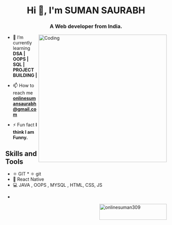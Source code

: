  
<h1 align="center">Hi 👋, I'm SUMAN SAURABH</h1>
<h3 align="center">A Web developer from India.</h3>
<img align="right" alt="Coding" width="400" src="https://cdn.dribbble.com/users/1162077/screenshots/3848914/programmer.gif">

<!-- <p align="left"> <img src="https://komarev.com/ghpvc/?username=git-suman309&label=Profile%20views&color=0e75b6&style=flat" alt="git-suman309" /> </p>
<p align="left"> <a href="https://github.com/ryo-ma/github-profile-trophy"><img src="https://github-profile-trophy.vercel.app/?username=git-suman309" alt="git-suman309" /></a> </p> -->

- 🌱 I’m currently learning **DSA | OOPS | SQL | PROJECT BUILDING |**

- 📫 How to reach me **onlinesumansaurabh@gmail.com**

- ⚡ Fun fact **I think I am Funny.**

<!-- <h3 align="left">Connect with me:</h3>
<p align="left">
<a href="https://linkedin.com/in/sumansaurabh309" target="blank"><img align="center" src="https://raw.githubusercontent.com/rahuldkjain/github-profile-readme-generator/master/src/images/icons/Social/linked-in-alt.svg" alt="sumansaurabh309" height="30" width="40" /></a>
<a href="https://www.hackerrank.com/onlinesumansaur1" target="blank"><img align="center" src="https://raw.githubusercontent.com/rahuldkjain/github-profile-readme-generator/master/src/images/icons/Social/hackerrank.svg" alt="onlinesumansaur1" height="30" width="40" /></a>
<a href="https://www.leetcode.com/onlinesumansaurab" target="blank"><img align="center" src="https://raw.githubusercontent.com/rahuldkjain/github-profile-readme-generator/master/src/images/icons/Social/leet-code.svg" alt="onlinesumansaurab" height="30" width="40" /></a>
<a href="https://auth.geeksforgeeks.org/user/sumansaujjh7" target="blank"><img align="center" src="https://raw.githubusercontent.com/rahuldkjain/github-profile-readme-generator/master/src/images/icons/Social/geeks-for-geeks.svg" alt="sumansaujjh7" height="30" width="40" /></a>
<a href="https://discord.gg/SUMAN SAURABH#8387" target="blank"><img align="center" src="https://raw.githubusercontent.com/rahuldkjain/github-profile-readme-generator/master/src/images/icons/Social/discord.svg" alt="SUMAN SAURABH#8387" height="30" width="40" /></a>
</p>
 -->


## Skills and Tools
* ⚛ GIT  * ⚛ git 
* 📱 React Native
* 💻 JAVA , OOPS , MYSQL , HTML, CSS, JS





-
<p><a href="https://www.buymeacoffee.com/onlinesuman309"> <img align="right" src="https://cdn.buymeacoffee.com/buttons/v2/default-yellow.png" height="50" width="210" alt="onlinesuman309" /></a></p><br><br>
